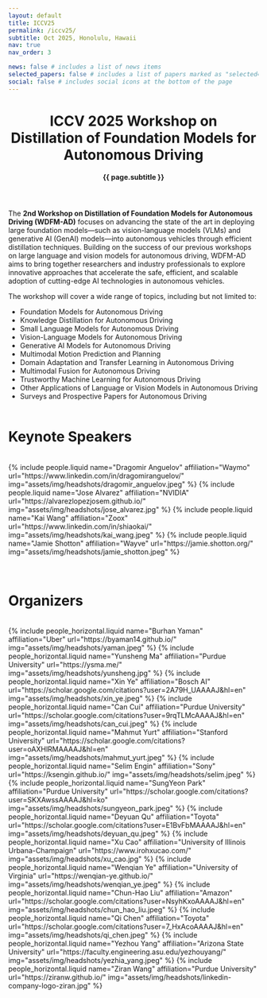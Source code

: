 ```yaml
---
layout: default
title: ICCV25
permalink: /iccv25/
subtitle: Oct 2025, Honolulu, Hawaii
nav: true
nav_order: 3

news: false # includes a list of news items
selected_papers: false # includes a list of papers marked as "selected={true}"
social: false # includes social icons at the bottom of the page
---
```


<div class="post">
  <header class="post-header">
    <h1 class="post-title">
      ICCV 2025 Workshop on<br>
      <span class="font-weight-bold">Distillation of Foundation Models for Autonomous Driving</span>
      <!-- {{ site.title }} -->
    </h1>
    <p class="desc"><b>{{ page.subtitle }}</b></p>
  </header>
</div>

The **2nd Workshop on Distillation of Foundation Models for Autonomous Driving (WDFM-AD)** focuses on advancing the state of the art in deploying large foundation models—such as vision-language models (VLMs) and generative AI (GenAI) models—into autonomous vehicles through efficient distillation techniques. Building on the success of our previous workshops on large language and vision models for autonomous driving, WDFM-AD aims to bring together researchers and industry professionals to explore innovative approaches that accelerate the safe, efficient, and scalable adoption of cutting-edge AI technologies in autonomous vehicles. 

<!-- **[📢 Call for Papers -- Open for Submissions!](/call_for_papers)** -->

<!-- **[🔗 Reviewer Signup Form](https://forms.gle/XK3xALMwWkEq6aT18)** -->

<!-- We are actively **seeking sponsorship** to support the workshop. If your organization is interested in sponsoring, please contact us at 📧 <a href="mailto:cvpr25.wdfm.ad@gmail.com" target="_blank">cvpr25.wdfm.ad@gmail.com</a>. -->

The workshop will cover a wide range of topics, including but not limited to:  
- Foundation Models for Autonomous Driving
- Knowledge Distillation for Autonomous Driving  
- Small Language Models for Autonomous Driving  
- Vision-Language Models for Autonomous Driving  
- Generative AI Models for Autonomous Driving  
- Multimodal Motion Prediction and Planning  
- Domain Adaptation and Transfer Learning in Autonomous Driving  
- Multimodal Fusion for Autonomous Driving
- Trustworthy Machine Learning for Autonomous Driving   
- Other Applications of Language or Vision Models in Autonomous Driving  
- Surveys and Prospective Papers for Autonomous Driving 
<br><br>

# Keynote Speakers
<br>
<div class="container">
<div class="row row-cols-3">
  {% include people.liquid name="Dragomir Anguelov" affiliation="Waymo" url="https://www.linkedin.com/in/dragomiranguelov/" img="assets/img/headshots/dragomir_anguelov.jpeg" %}
  {% include people.liquid name="Jose Alvarez" affiliation="NVIDIA" url="https://alvarezlopezjosem.github.io/" img="assets/img/headshots/jose_alvarez.jpg" %}
  {% include people.liquid name="Kai Wang" affiliation="Zoox" url="https://www.linkedin.com/in/shiaokai/" img="assets/img/headshots/kai_wang.jpeg" %}
  {% include people.liquid name="Jamie Shotton" affiliation="Wayve" url="https://jamie.shotton.org/" img="assets/img/headshots/jamie_shotton.jpeg" %}
</div>
</div>
<br><br>

# Organizers
<br>
<div class="container">
<div class="row row-cols-2">
  {% include people_horizontal.liquid name="Burhan Yaman" affiliation="Uber" url="https://byaman14.github.io/" img="assets/img/headshots/yaman.jpeg" %}
  {% include people_horizontal.liquid name="Yunsheng Ma" affiliation="Purdue University" url="https://ysma.me/" img="assets/img/headshots/yunsheng.jpg" %}
  {% include people_horizontal.liquid name="Xin Ye" affiliation="Bosch AI" url="https://scholar.google.com/citations?user=2A79H_UAAAAJ&hl=en" img="assets/img/headshots/xin_ye.jpeg" %}
  {% include people_horizontal.liquid name="Can Cui" affiliation="Purdue University" url="https://scholar.google.com/citations?user=9rqTLMcAAAAJ&hl=en" img="assets/img/headshots/can_cui.jpeg" %}
  {% include people_horizontal.liquid name="Mahmut Yurt" affiliation="Stanford University" url="https://scholar.google.com/citations?user=oAXHlRMAAAAJ&hl=en" img="assets/img/headshots/mahmut_yurt.jpeg" %}
  {% include people_horizontal.liquid name="Selim Engin" affiliation="Sony" url="https://ksengin.github.io/" img="assets/img/headshots/selim.jpeg" %}
  {% include people_horizontal.liquid name="SungYeon Park" affiliation="Purdue University" url="https://scholar.google.com/citations?user=SKXAwssAAAAJ&hl=ko" img="assets/img/headshots/sungyeon_park.jpeg" %}
  {% include people_horizontal.liquid name="Deyuan Qu" affiliation="Toyota" url="https://scholar.google.com/citations?user=E1BvFbMAAAAJ&hl=en" img="assets/img/headshots/deyuan_qu.jpeg" %}
  {% include people_horizontal.liquid name="Xu Cao" affiliation="University of Illinois Urbana-Champaign" url="https://www.irohxucao.com/" img="assets/img/headshots/xu_cao.jpg" %}
  {% include people_horizontal.liquid name="Wenqian Ye" affiliation="University of Virginia" url="https://wenqian-ye.github.io/" img="assets/img/headshots/wenqian_ye.jpeg" %}
  {% include people_horizontal.liquid name="Chun-Hao Liu" affiliation="Amazon" url="https://scholar.google.com/citations?user=NsyhKxoAAAAJ&hl=en" img="assets/img/headshots/chun_hao_liu.jpeg" %}
  {% include people_horizontal.liquid name="Qi Chen" affiliation="Toyota" url="https://scholar.google.com/citations?user=7_HxAcoAAAAJ&hl=en" img="assets/img/headshots/qi_chen.jpeg" %}
  {% include people_horizontal.liquid name="Yezhou Yang" affiliation="Arizona State University" url="https://faculty.engineering.asu.edu/yezhouyang/" img="assets/img/headshots/yezhia_yang.jpeg" %}
  {% include people_horizontal.liquid name="Ziran Wang" affiliation="Purdue University" url="https://ziranw.github.io/" img="assets/img/headshots/linkedin-company-logo-ziran.jpg" %}
</div>
</div>
<br><br>

<!-- # Questions
Contact us at
<a href="mailto:cvpr25.wdfm.ad@gmail.com" target="_blank">cvpr25.wdfm.ad@gmail.com</a>. -->
